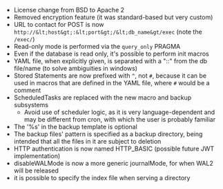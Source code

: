 - License change from BSD to Apache 2
- Removed encryption feature (it was standard-based but very custom)
- URL to contact for POST is now `http://&lt;host&gt;:&lt;port&gt;/&lt;db_name&gt/exec` (note the `/exec/`)
- Read-only mode is performed via the `query_only` PRAGMA
- Even if the database is read only, it's possible to perform init macros
- YAML file, when explicitly given, is separated with a "::" from the db file/name (to solve ambiguities in windows)
- Stored Statements are now prefixed with `^`, not `#`, because it can be used in macros that are defined in the YAML file, where `#` would be a comment
- ScheduledTasks are replaced with the new macro and backup subsystems
    - Avoid use of scheduler logic, as it is very language-dependent and may be different from cron, with which the user is probably familiar
- The '%s' in the backup template is optional
- The backup files' pattern is specified as a backup directory, being intended that all the files in it are subject to deletion
- HTTP authentication is now named HTTP_BASIC (possible future JWT implementation)
- disableWALMode is now a more generic journalMode, for when WAL2 will be released
- it is possible to specify the index file when serving a directory